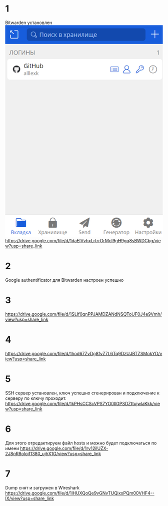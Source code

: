# 1

Bitwarden установлен
![ ](https://github.com/alllexk/DEVSYS23-3.9-Kozlovsky-Alexander/blob/main/images/1%20Bitwarden.png)
https://drive.google.com/file/d/1daElVvhxLrtrrOrMcl9gH9gq8sBWDCbg/view?usp=share_link

# 2

Google authentificator для Bitwarden настроен успешно

# 3

https://drive.google.com/file/d/1SLIf0qnPPJAMDZANdNSQToUF0J4e9Vmh/view?usp=share_link

# 4

https://drive.google.com/file/d/1hod67ZvDg8fvZ7L6Tq9DzUJBTZSMokYD/view?usp=share_link

# 5

 SSH сервер установлен, ключ успешно сгенерирован и подключение к серверу по ключу проходит.
 https://drive.google.com/file/d/1kPHsCCScVPS7YO0IlGPSDZttujwlaKkk/view?usp=share_link

 # 6

 Для этого отредактируем файл hosts и можно будет подключаться по имени
 https://drive.google.com/file/d/1rv12ilUZX-2J8qR8oloif1380_ujhX1G/view?usp=share_link

# 7

Dump снят и загружен в Wireshark
https://drive.google.com/file/d/1lHUXQoQe9vGNvTUQixxPQm00VHF4--lX/view?usp=share_link